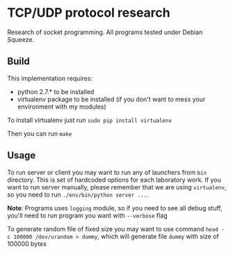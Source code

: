TCP/UDP protocol research
========================================

Research of socket programming. All programs tested under Debian Squeeze.

## Build

This implementation requires:
* python 2.7.* to be installed
* virtualenv package to be installed (if you don't want to mess your environment with my modules)

To install virtualenv just run
 `sudo pip install virtualenv`

Then you can run `make`

## Usage
To run server or client you may want to run any of launchers from `bin` directory. This is set of hardcoded options for each laboratory work. If you want to run server manually, please remember that we are using `virtualenv`, so you need to run `./env/bin/python server ...`.

**Note**: Programs uses ``logging`` module, so if you need to see all debug stuff, you'll need to run program you want with ``--verbose`` flag

To generate random file of fixed size you may want to use command `head -c 100000 /dev/urandom > dummy`, which will generate file `dummy` with size of 100000 bytes